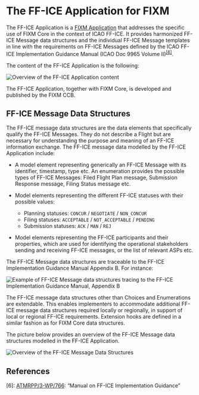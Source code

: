 # The FF-ICE Application for FIXM

The FF-ICE Application is a [FIXM Application](/general-guidance/applications)
that addresses the specific use of FIXM Core in the context of ICAO
FF-ICE. It provides harmonized FF-ICE Message data structures and the
individual FF-ICE Message templates in line with the requirements on
FF-ICE Messages defined by the ICAO FF-ICE Implementation Guidance
Manual (ICAO Doc 9965 Volume II)<sup>[[6]](#references)</sup>.

The content of the FF-ICE Application is the following:

![Overview of the FF-ICE Application content](.//media/ffice-application-library-for-fixm-01.png "Overview of the FF-ICE Application content")

The FF-ICE Application, together with FIXM Core, is developed and published by the FIXM CCB.

## FF-ICE Message Data Structures

The FF-ICE message data structures are the data elements that
specifically qualify the FF-ICE Messages. They do not describe a Flight
but are necessary for understanding the purpose and meaning of an FF-ICE
information exchange. The FF-ICE message data modelled by the FF-ICE
Application include:

- A model element representing generically an FF-ICE Message with its
  identifier, timestamp, type etc. An enumeration provides the
  possible types of FF-ICE Messages: Filed Flight Plan message,
  Submission Response message, Filing Status message etc.

- Model elements representing the different FF-ICE statuses with their possible values: 
    - Planning statuses: `CONCUR` / `NEGOTIATE` / `NON_CONCUR`
    - Filing statuses: `ACCEPTABLE` / `NOT_ACCEPTABLE` / `PENDING` 
    - Submission statuses: `ACK` / `MAN` / `REJ`

- Model elements representing the FF-ICE participants and their
    properties, which are used for identifying the operational
    stakeholders sending and receiving FF-ICE messages, or the list of
    relevant ASPs etc.

The FF-ICE Message data structures are traceable to the FF-ICE
Implementation Guidance Manual Appendix B. For instance:

![Example of FF-ICE Message data structures tracing to the FF-ICE Implementation Guidance Manual, Appendix B](.//media/image29.png ':size=70%')

The FF-ICE message data structures other than Choices and Enumerations are
extendable. This enables implementers to accommodate additional FF-ICE
message data structures required locally or regionally, in support of
local or regional FF-ICE requirements. Extension hooks are defined in a
similar fashion as for FIXM Core data structures.

The picture below provides an overview of the FF-ICE Message data
structures modelled in the FF-ICE Application.

![Overview of the FF-ICE Message Data Structures](.//media/image30.png ':size=100%')

## References

[6]: [ATMRPP/3-WP/766](https://eurocontrol.sharepoint.com/sites/coll-FIXM/Shared%20Documents/Forms/AllItems.aspx?id=%2Fsites%2Fcoll%2DFIXM%2FShared%20Documents%2FFIXM%20Change%20Requests%2FICAO%20ATMRPP%20inputs%20for%20FIXM%2FFF%2DICE%20Manual%20d0%2E99%5Fmarkup%2Epdf&parent=%2Fsites%2Fcoll%2DFIXM%2FShared%20Documents%2FFIXM%20Change%20Requests%2FICAO%20ATMRPP%20inputs%20for%20FIXM): “Manual on FF-ICE Implementation Guidance”
